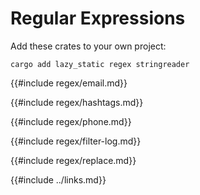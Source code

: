 # Regular Expressions

Add these crates to your own project:

```shell
cargo add lazy_static regex stringreader
```

{{#include regex/email.md}}

{{#include regex/hashtags.md}}

{{#include regex/phone.md}}

{{#include regex/filter-log.md}}

{{#include regex/replace.md}}

{{#include ../links.md}}
